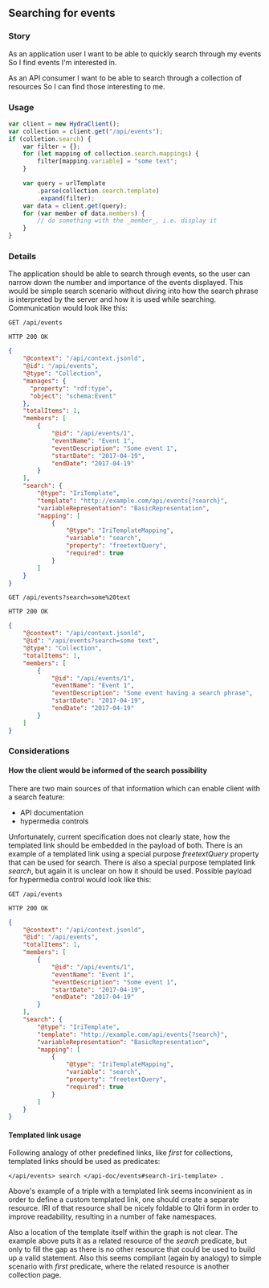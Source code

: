 ﻿## Searching for events

### Story
As an application user
I want to be able to quickly search through my events
So I find events I'm interested in.

As an API consumer
I want to be able to search through a collection of resources
So I can find those interesting to me.

### Usage
```javascript
var client = new HydraClient();
var collection = client.get("/api/events");
if (colletion.search) {
    var filter = {};
    for (let mapping of collection.search.mappings) {
        filter[mapping.variable] = "some text";
    }

    var query = urlTemplate
        .parse(collection.search.template)
        .expand(filter);
    var data = client.get(query);
    for (var member of data.members) {
        // do something with the _member_, i.e. display it
    }
}
```

### Details
The application should be able to search through events,
so the user can narrow down the number and importance of the events displayed.
This would be simple search scenario without diving into how the
search phrase is interpreted by the server and how it is used while searching.
Communication would look like this:

```http
GET /api/events
```

```http
HTTP 200 OK
```

```json
{
    "@context": "/api/context.jsonld",
    "@id": "/api/events",
    "@type": "Collection",
    "manages": {
      "property": "rdf:type",
      "object": "schema:Event"
    },
    "totalItems": 1,
    "members": [
        {
            "@id": "/api/events/1",
            "eventName": "Event 1",
            "eventDescription": "Some event 1",
            "startDate": "2017-04-19",
            "endDate": "2017-04-19"
        }
    ],
    "search": {
        "@type": "IriTemplate",
        "template": "http://example.com/api/events{?search}",
        "variableRepresentation": "BasicRepresentation",
        "mapping": [
            {
                "@type": "IriTemplateMapping",
                "variable": "search",
                "property": "freetextQuery",
                "required": true
            }
        ]
    }
}
```

```http
GET /api/events?search=some%20text
```

```http
HTTP 200 OK
```

```json
{
    "@context": "/api/context.jsonld",
    "@id": "/api/events?search=some text",
    "@type": "Collection",
    "totalItems": 1,
    "members": [
        {
            "@id": "/api/events/1",
            "eventName": "Event 1",
            "eventDescription": "Some event having a search phrase",
            "startDate": "2017-04-19",
            "endDate": "2017-04-19"
        }
    ]
}
```

### Considerations

#### How the client would be informed of the search possibility
There are two main sources of that information which can enable client
with a search feature:

- API documentation
- hypermedia controls

Unfortunately, current specification does not clearly state,
how the templated link should be embedded in the payload of both.
There is an example of a templated link using a special
purpose *freetextQuery* property that can be used for search.
There is also a special purpose templated link *search*,
but again it is unclear on how it should be used.
Possible payload for hypermedia control would look like this:
```http
GET /api/events
```

```http
HTTP 200 OK
```

```json
{
    "@context": "/api/context.jsonld",
    "@id": "/api/events",
    "totalItems": 1,
    "members": [
        {
            "@id": "/api/events/1",
            "eventName": "Event 1",
            "eventDescription": "Some event 1",
            "startDate": "2017-04-19",
            "endDate": "2017-04-19"
        }
    ],
    "search": {
        "@type": "IriTemplate",
        "template": "http://example.com/api/events{?search}",
        "variableRepresentation": "BasicRepresentation",
        "mapping": [
            {
                "@type": "IriTemplateMapping",
                "variable": "search",
                "property": "freetextQuery",
                "required": true
            }
        ]
    }
}
```


#### Templated link usage
Following analogy of other predefined links, like *first* for collections,
templated links should be used as predicates:

```turtle
</api/events> search </api-doc/events#search-iri-template> .
```

Above's example of a triple with a templated link
seems inconvinient as in order to define a custom
templated link, one should create a separate resource.
IRI of that resource shall be nicely foldable to QIri form
in order to improve readability, resulting in a number
of fake namespaces.

Also a location of the template itself within the graph is not clear.
The example above puts it as a related resource of the
*search* predicate, but only to fill the gap as
there is no other resource that could be used to
build up a valid statement.
Also this seems compliant (again by analogy) to simple scenario
with *first* predicate, where the related resource is another collection page.
